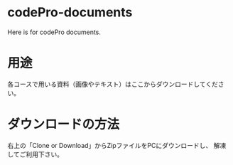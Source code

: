 # codePro-documents
Here is for codePro documents.

# 用途
各コースで用いる資料（画像やテキスト）はここからダウンロードしてください。

# ダウンロードの方法
右上の「Clone or Download」からZipファイルをPCにダウンロードし、
解凍してご利用下さい。
